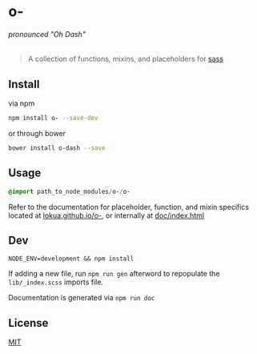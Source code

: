 # o-

###### pronounced "Oh Dash"

> A collection of functions, mixins, and placeholders for [sass][0]

## Install

via npm
```bash
npm install o- --save-dev
```
or through bower
```bash
bower install o-dash --save
```

## Usage

```sass
@import path_to_node_modules/o-/o-
```

Refer to the documentation for placeholder,
function, and mixin specifics located at [lokua.github.io/o-][2], or internally at
[doc/index.html](doc/index.html)

## Dev

`NODE_ENV=development && npm install`

If adding a new file, run `npm run gen` afterword to repopulate the `lib/_index.scss`
imports file.

Documentation is generated via `npm run doc`

## License
[MIT][1]

[0]: http://sass-lang.com
[1]: http://lokua.net/license-mit.html
[2]: http://lokua.github.io/o-
[3]: http://sassdoc.com/
